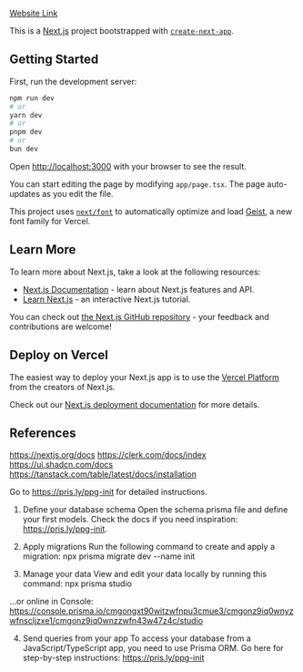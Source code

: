 [Website Link](https://vrma-dashboard.vercel.app/)

This is a [Next.js](https://nextjs.org) project bootstrapped with [`create-next-app`](https://nextjs.org/docs/app/api-reference/cli/create-next-app).

## Getting Started

First, run the development server:

```bash
npm run dev
# or
yarn dev
# or
pnpm dev
# or
bun dev
```

Open [http://localhost:3000](http://localhost:3000) with your browser to see the result.

You can start editing the page by modifying `app/page.tsx`. The page auto-updates as you edit the file.

This project uses [`next/font`](https://nextjs.org/docs/app/building-your-application/optimizing/fonts) to automatically optimize and load [Geist](https://vercel.com/font), a new font family for Vercel.

## Learn More

To learn more about Next.js, take a look at the following resources:

- [Next.js Documentation](https://nextjs.org/docs) - learn about Next.js features and API.
- [Learn Next.js](https://nextjs.org/learn) - an interactive Next.js tutorial.

You can check out [the Next.js GitHub repository](https://github.com/vercel/next.js) - your feedback and contributions are welcome!

## Deploy on Vercel

The easiest way to deploy your Next.js app is to use the [Vercel Platform](https://vercel.com/new?utm_medium=default-template&filter=next.js&utm_source=create-next-app&utm_campaign=create-next-app-readme) from the creators of Next.js.

Check out our [Next.js deployment documentation](https://nextjs.org/docs/app/building-your-application/deploying) for more details.

## References

https://nextjs.org/docs
https://clerk.com/docs/index
https://ui.shadcn.com/docs
https://tanstack.com/table/latest/docs/installation

Go to https://pris.ly/ppg-init for detailed instructions.

1. Define your database schema
Open the schema.prisma file and define your first models. Check the docs if you need inspiration: https://pris.ly/ppg-init.

2. Apply migrations
Run the following command to create and apply a migration:
npx prisma migrate dev --name init

3. Manage your data
View and edit your data locally by running this command:
npx prisma studio

...or online in Console:
https://console.prisma.io/cmgongxt90witzwfnpu3cmue3/cmgonz9iq0wnyzwfnscljzxe1/cmgonz9iq0wnzzwfn43w47z4c/studio

4. Send queries from your app
To access your database from a JavaScript/TypeScript app, you need to use Prisma ORM. Go here for step-by-step instructions: https://pris.ly/ppg-init